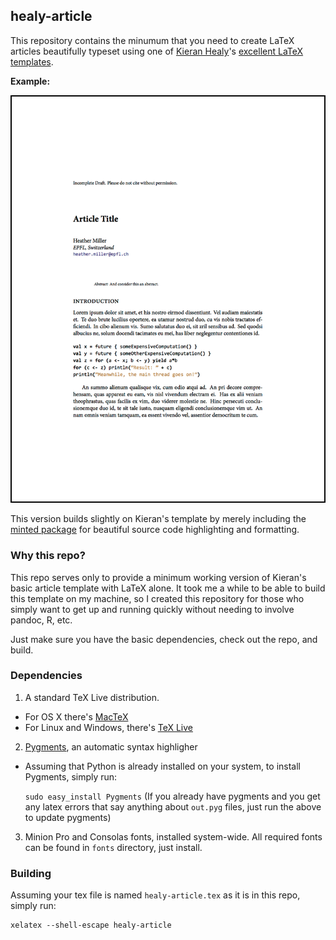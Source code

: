 ## healy-article

This repository contains the minumum that you need to create LaTeX articles
beautifully typeset using one of [Kieran Healy](http://kieranhealy.org/)'s
[excellent LaTeX templates](https://github.com/kjhealy/latex-custom-kjh).

**Example:**

![](https://raw.githubusercontent.com/heathermiller/healy-article/master/page-thumbnail.png)

This version builds slightly on Kieran's template by merely including the
[minted package](https://github.com/gpoore/minted) for beautiful source code
highlighting and formatting.

### Why this repo?

This repo serves only to provide a minimum working version of Kieran's basic
article template with LaTeX alone. It took me a while to be able to build this
template on my machine, so I  created this repository for those who simply want
to get up and running quickly without needing to involve pandoc, R, etc.

Just make sure you have the basic dependencies, check out the repo, and build.

### Dependencies

1. A standard TeX Live distribution.
  - For OS X there's [MacTeX](http://tug.org/mactex/)
  - For Linux and Windows, there's [TeX Live](http://www.tug.org/texlive/)
2. [Pygments](http://pygments.org/), an automatic syntax highligher
  - Assuming that Python is already installed on your system, to install Pygments, simply run:

    `sudo easy_install Pygments`
(If you already have pygments and you get any latex errors that say anything about `out.pyg` files, just run the above to update pygments)
3. Minion Pro and Consolas fonts, installed system-wide. All required fonts can be found in `fonts` directory, just install.

### Building

Assuming your tex file is named `healy-article.tex` as it is in this repo,
simply run:

    xelatex --shell-escape healy-article
